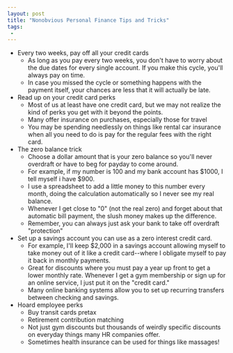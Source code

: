 ```yaml
---
layout: post
title: "Nonobvious Personal Finance Tips and Tricks"
tags:
 -
---
```


- Every two weeks, pay off all your credit cards
  - As long as you pay every two weeks, you don't have to worry about the due dates for every single account. If you make this cycle, you'll always pay on time.
  - In case you missed the cycle or something happens with the payment itself, your chances are less that it will actually be late.
- Read up on your credit card perks
  - Most of us at least have one credit card, but we may not realize the kind of perks you get with it beyond the points.
  - Many offer insurance on purchases, especially those for travel
  - You may be spending needlessly on things like rental car insurance when all you need to do is pay for the regular fees with the right card.
- The zero balance trick
  - Choose a dollar amount that is your zero balance so you'll never overdraft or have to beg for payday to come around. 
  - For example, if my number is 100 and my bank account has $1000, I tell myself i have $900. 
  - I use a spreadsheet to add a little money to this number every month, doing the calculation automatically so I never see my real balance. 
  - Whenever I get close to "0" (not the real zero) and forget about that automatic bill payment, the slush money makes up the difference. 
  - Remember, you can always just ask your bank to take off overdraft "protection"
- Set up a savings account you can use as a zero interest credit card. 
  - For example, I'll keep $2,000 in a savings account allowing myself to take money out of it like a credit card--where I obligate myself to pay it back in monthly payments. 
  - Great for discounts where you must pay a year up front to get a lower monthly rate. Whenever I get a gym membership or sign up for an online service, I just put it on the "credit card."
  - Many online banking systems allow you to set up recurring transfers between checking and savings. 
- Hoard employee perks
  - Buy transit cards pretax
  - Retirement contribution matching
  - Not just gym discounts but thousands of weirdly specific discounts on everyday things many HR companies offer. 
  - Sometimes health insurance can be used for things like massages!
